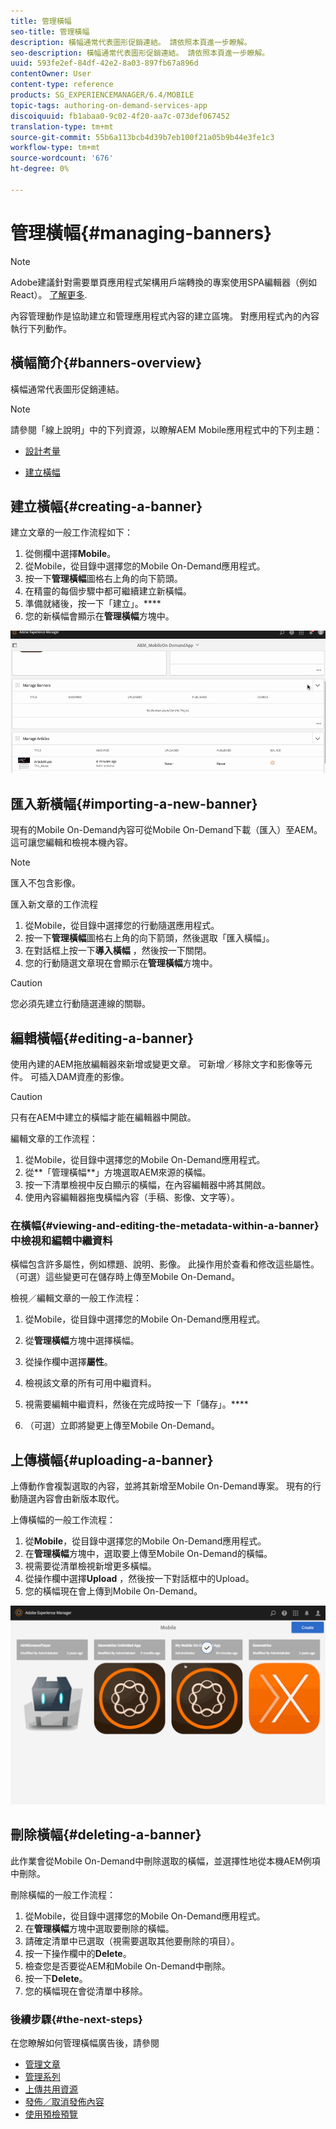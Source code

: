 ```yaml
---
title: 管理橫幅
seo-title: 管理橫幅
description: 橫幅通常代表圖形促銷連結。 請依照本頁進一步瞭解。
seo-description: 橫幅通常代表圖形促銷連結。 請依照本頁進一步瞭解。
uuid: 593fe2ef-84df-42e2-8a03-897fb67a896d
contentOwner: User
content-type: reference
products: SG_EXPERIENCEMANAGER/6.4/MOBILE
topic-tags: authoring-on-demand-services-app
discoiquuid: fb1abaa0-9c02-4f20-aa7c-073def067452
translation-type: tm+mt
source-git-commit: 55b6a113bcb4d39b7eb100f21a05b9b44e3fe1c3
workflow-type: tm+mt
source-wordcount: '676'
ht-degree: 0%

---
```



# 管理橫幅{#managing-banners}

>[!NOTE]
>
>Adobe建議針對需要單頁應用程式架構用戶端轉換的專案使用SPA編輯器（例如React）。 [了解更多](/help/sites-developing/spa-overview.md).

內容管理動作是協助建立和管理應用程式內容的建立區塊。 對應用程式內的內容執行下列動作。

## 橫幅簡介{#banners-overview}

橫幅通常代表圖形促銷連結。

>[!NOTE]
>
>請參閱「線上說明」中的下列資源，以瞭解AEM Mobile應用程式中的下列主題：
>
>* [設計考量](https://helpx.adobe.com/digital-publishing-solution/help/design-app.html)
   >
   >
* [建立橫幅](https://helpx.adobe.com/digital-publishing-solution/help/creating-banners.html)

>



## 建立橫幅{#creating-a-banner}

建立文章的一般工作流程如下：

1. 從側欄中選擇&#x200B;**Mobile**。
1. 從Mobile，從目錄中選擇您的Mobile On-Demand應用程式。
1. 按一下&#x200B;**管理橫幅**&#x200B;圖格右上角的向下箭頭。
1. 在精靈的每個步驟中都可繼續建立新橫幅。
1. 準備就緒後，按一下「建立」。****
1. 您的新橫幅會顯示在&#x200B;**管理橫幅**&#x200B;方塊中。

![chlimage_1-6](assets/chlimage_1-6.gif)

## 匯入新橫幅{#importing-a-new-banner}

現有的Mobile On-Demand內容可從Mobile On-Demand下載（匯入）至AEM。 這可讓您編輯和檢視本機內容。

>[!NOTE]
>
>匯入不包含影像。

匯入新文章的工作流程

1. 從Mobile，從目錄中選擇您的行動隨選應用程式。
1. 按一下&#x200B;**管理橫幅**&#x200B;圖格右上角的向下箭頭，然後選取「匯入橫幅」。
1. 在對話框上按一下&#x200B;**導入橫幅** ，然後按一下關閉。
1. 您的行動隨選文章現在會顯示在&#x200B;**管理橫幅**&#x200B;方塊中。

>[!CAUTION]
>
>您必須先建立行動隨選連線的關聯。

## 編輯橫幅{#editing-a-banner}

使用內建的AEM拖放編輯器來新增或變更文章。 可新增／移除文字和影像等元件。 可插入DAM資產的影像。

>[!CAUTION]
>
>只有在AEM中建立的橫幅才能在編輯器中開啟。

編輯文章的工作流程：

1. 從Mobile，從目錄中選擇您的Mobile On-Demand應用程式。
1. 從**「管理橫幅**」方塊選取AEM來源的橫幅。
1. 按一下清單檢視中反白顯示的橫幅，在內容編輯器中將其開啟。
1. 使用內容編輯器拖曳橫幅內容（手稿、影像、文字等）。

### 在橫幅{#viewing-and-editing-the-metadata-within-a-banner}中檢視和編輯中繼資料

橫幅包含許多屬性，例如標題、說明、影像。 此操作用於查看和修改這些屬性。 （可選）這些變更可在儲存時上傳至Mobile On-Demand。

檢視／編輯文章的一般工作流程：

1. 從Mobile，從目錄中選擇您的Mobile On-Demand應用程式。
1. 從&#x200B;**管理橫幅**&#x200B;方塊中選擇橫幅。

1. 從操作欄中選擇&#x200B;**屬性**。
1. 檢視該文章的所有可用中繼資料。
1. 視需要編輯中繼資料，然後在完成時按一下「儲存」。****
1. （可選）立即將變更上傳至Mobile On-Demand。

## 上傳橫幅{#uploading-a-banner}

上傳動作會複製選取的內容，並將其新增至Mobile On-Demand專案。 現有的行動隨選內容會由新版本取代。

上傳橫幅的一般工作流程：

1. 從&#x200B;**Mobile**，從目錄中選擇您的Mobile On-Demand應用程式。
1. 在&#x200B;**管理橫幅**&#x200B;方塊中，選取要上傳至Mobile On-Demand的橫幅。
1. 視需要從清單檢視新增更多橫幅。
1. 從操作欄中選擇&#x200B;**Upload** ，然後按一下對話框中的Upload。
1. 您的橫幅現在會上傳到Mobile On-Demand。

![chlimage_1-7](assets/chlimage_1-7.gif)

## 刪除橫幅{#deleting-a-banner}

此作業會從Mobile On-Demand中刪除選取的橫幅，並選擇性地從本機AEM例項中刪除。

刪除橫幅的一般工作流程：

1. 從Mobile，從目錄中選擇您的Mobile On-Demand應用程式。
1. 在&#x200B;**管理橫幅**&#x200B;方塊中選取要刪除的橫幅。
1. 請確定清單中已選取（視需要選取其他要刪除的項目）。
1. 按一下操作欄中的&#x200B;**Delete**。
1. 檢查您是否要從AEM和Mobile On-Demand中刪除。
1. 按一下&#x200B;**Delete**。
1. 您的橫幅現在會從清單中移除。

### 後續步驟{#the-next-steps}

在您瞭解如何管理橫幅廣告後，請參閱

* [管理文章](/help/mobile/mobile-on-demand-managing-articles.md)
* [管理系列](/help/mobile/mobile-on-demand-managing-collections.md)
* [上傳共用資源](/help/mobile/mobile-on-demand-shared-resources.md)
* [發佈／取消發佈內容](/help/mobile/mobile-on-demand-publishing-unpublishing.md)
* [使用預檢預覽](/help/mobile/aem-mobile-manage-ondemand-services.md)

